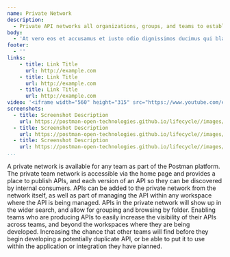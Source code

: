 ```yaml
---
name: Private Network
description: 
  - Private API networks all organizations, groups, and teams to establish private catalogs of APIs, collections, and the other artifacts and elements around them, making it easier for producers and consumers to find APIs that are being designed, developed, or operating in production, making APIs more accessible but only to an intended audience.
body:
  - 'At vero eos et accusamus et iusto odio dignissimos ducimus qui blanditiis praesentium voluptatum deleniti atque corrupti quos dolores et quas molestias excepturi sint occaecati cupiditate non provident, similique sunt in culpa qui officia deserunt mollitia animi, id est laborum et dolorum fuga. Et harum quidem rerum facilis est et expedita distinctio. Nam libero tempore, cum soluta nobis est eligendi optio cumque nihil impedit quo minus id quod maxime placeat facere possimus, omnis voluptas assumenda est, omnis dolor repellendus. Temporibus autem quibusdam et aut officiis debitis aut rerum necessitatibus saepe eveniet ut et voluptates repudiandae sint et molestiae non recusandae. Itaque earum rerum hic tenetur a sapiente delectus, ut aut reiciendis voluptatibus maiores alias consequatur aut perferendis doloribus asperiores repellat.'
footer:
  - ''  
links:
    - title: Link Title
      url: http://example.com
    - title: Link Title
      url: http://example.com
    - title: Link Title
      url: http://example.com            
video: '<iframe width="560" height="315" src="https://www.youtube.com/embed/7F3f4WOFs38" title="YouTube video player" frameborder="0" allow="accelerometer; autoplay; clipboard-write; encrypted-media; gyroscope; picture-in-picture" allowfullscreen></iframe>'
screenshots:
  - title: Screenshot Description
    url: https://postman-open-technologies.github.io/lifecycle//images/postman-screenshot.png          
  - title: Screenshot Description
    url: https://postman-open-technologies.github.io/lifecycle//images/postman-screenshot.png  
  - title: Screenshot Description
    url: https://postman-open-technologies.github.io/lifecycle//images/postman-screenshot.png   
...
```

A private network is available for any team as part of the Postman platform. The private team network is accessible via the home page and provides a place to publish APIs, and each version of an API so they can be discovered by internal consumers. APIs can be added to the private network from the network itself, as well as part of managing the API within any workspace where the API is being managed. APIs in the private network will show up in the wider search, and allow for grouping and browsing by folder. Enabling teams who are producing APIs to easily increase the visibility of their APIs across teams, and beyond the workspaces where they are being developed. Increasing the chance that other teams will find before they begin developing a potentially duplicate API, or be able to put it to use within the application or integration they have planned.
